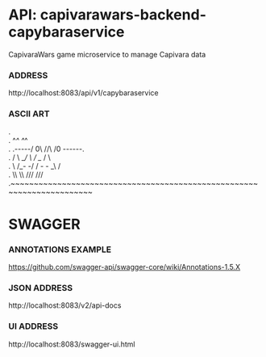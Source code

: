 # API: capivarawars-backend-capybaraservice
CapivaraWars game microservice to manage Capivara data

### ADDRESS
http://localhost:8083/api/v1/capybaraservice
	

### ASCII ART                                                                       
.                                                                         
.          ^_^          ^_^                                              
.   .-----/  0\  /\/\  /0  \------.                                      
.  /  \     __/  \  /  \__      /  \                                     
.  \  /_- -/      \/      \- - _\  /                                     
.   \\\  \\\              ///   ///                                      
.~~~~~~~~~~~~~~~~~~~~~~~~~~~~~~~~~~~~~~~~~~~~~~~~~~~~~~~~~~~~~~~~~~~~~~~

# SWAGGER

### ANNOTATIONS EXAMPLE
https://github.com/swagger-api/swagger-core/wiki/Annotations-1.5.X

### JSON ADDRESS
http://localhost:8083/v2/api-docs
	
### UI ADDRESS
http://localhost:8083/swagger-ui.html